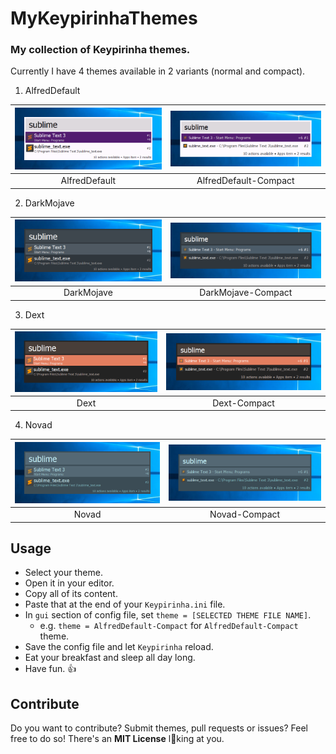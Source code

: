 # MyKeypirinhaThemes

### My collection of Keypirinha themes.

Currently I have 4 themes available in 2 variants (normal and compact).

1) AlfredDefault

| [<img src="./imgs/alfreddefault.png">](./src/AlfredDefault/AlfredDefault.keypirinha-theme) | [<img src="./imgs/alfreddefault-compact.png">](./src/AlfredDefault/AlfredDefault-Compact.keypirinha-theme) |
| :-: | :-: |
| AlfredDefault | AlfredDefault-Compact |

2) DarkMojave

| [<img src="./imgs/darkmojave.png">](./src/DarkMojave/DarkMojave.keypirinha-theme) | [<img src="./imgs/darkmojave-compact.png">](./src/DarkMojave/DarkMojave-Compact.keypirinha-theme) |
| :-: | :-: |
| DarkMojave | DarkMojave-Compact |

3) Dext

| [<img src="./imgs/dext.png">](./src/Dext/Dext.keypirinha-theme) | [<img src="./imgs/dext-compact.png">](./src/Dext/Dext-Compact.keypirinha-theme) |
| :-: | :-: |
| Dext | Dext-Compact |

4) Novad

| [<img src="./imgs/novad.png">](./src/Novad/Novad.keypirinha-theme) | [<img src="./imgs/novad-compact.png">](./src/Novad/Novad-Compact.keypirinha-theme) |
| :-: | :-: |
| Novad | Novad-Compact |

## Usage

- Select your theme.
- Open it in your editor.
- Copy all of its content.
- Paste that at the end of your `Keypirinha.ini` file.
- In `gui` section of config file, set `theme = [SELECTED THEME FILE NAME]`.
    - e.g. `theme = AlfredDefault-Compact` for `AlfredDefault-Compact` theme.
- Save the config file and let `Keypirinha` reload.
- Eat your breakfast and sleep all day long.
- Have fun. 👍

## Contribute

Do you want to contribute? Submit themes, pull requests or issues? Feel free to do so! There's an **MIT License** l👀king at you.
